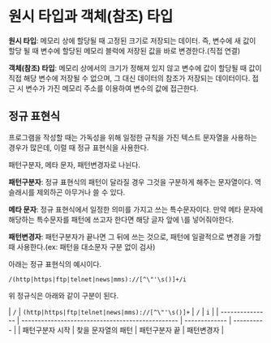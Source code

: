 # 원시 타입과 객체(참조) **타입**

**원시 타입**: 메모리 상에 할당될 때 고정된 크기로 저장되는 데이터. 즉, 변수에 새 값이 할당 될 때 변수에 할당된 메모리 블럭에 저장된 값을 바로 변경한다.(직접 연결)

**객체(참조) 타입**: 메모리 상에서의 크기가 정해져 있지 않고 변수에 값이 할당될 때 값이 직접 해당 변수에 저장될 수 없으며, 그 대신 데이터의 참조가 저장되는 데이터이다.  접근 시 변수가 가진 메모리 주소를 이용하여 변수의 값에 접근한다.



## 정규 표현식

프로그램을 작성할 때는 가독성을 위해 일정한 규칙을 가진 텍스트 문자열을 사용하는 경우가 많은데, 이럴 때 정규 표현식을 사용한다.

패턴구분자, 메타 문자, 패턴변경자로 나뉜다.

**패턴구분자**: 정규 표현식의 패턴이 달라질 경우 그것을 구분하게 해주는 문자열이다. 역슬래시를 제외하곤 아무거나 쓸 수 있다.

**메타 문자**: 정규 표현식에서 일정한 의미를 가지고 쓰는 특수문자이다. 만약 메타 문자에 해당하는 특수문자를 패턴에 쓰고자 한다면 해당 글자 앞에 \를 넣어줘야한다. 

**패턴변경자**: 패턴구분자가 끝나면 그 뒤에 쓰는 것으로, 패턴에 일괄적으로 변경을 가할 때 사용한다.(ex: 패턴을 대소문자 구분 없이 검사)

아래는 정규 표현식의 예시이다.

```
/(http|https|ftp|telnet|news|mms)://[^\"'\s()]+/i
```

위 정규식은 아래와 같이 구분이 된다.

| `/`             | `(http|https|ftp|telnet|news|mms)://[^\"'\s()]+` | `/`           | `i`        |
| --------------- | ------------------------------------------------ | ------------- | ---------- |
| 패턴구분자 시작 | 찾을 문자열의 패턴                               | 패턴구분자 끝 | 패턴변경자 |